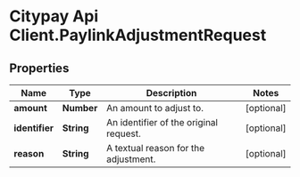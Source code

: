 # Citypay Api Client.PaylinkAdjustmentRequest

## Properties

Name | Type | Description | Notes
------------ | ------------- | ------------- | -------------
**amount** | **Number** | An amount to adjust to. | [optional] 
**identifier** | **String** | An identifier of the original request. | [optional] 
**reason** | **String** | A textual reason for the adjustment. | [optional] 


